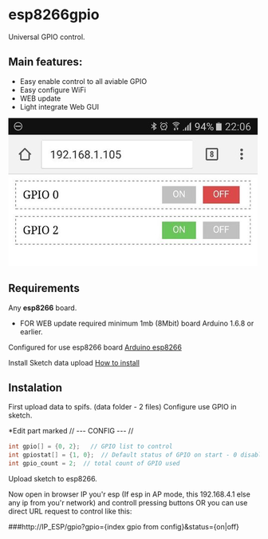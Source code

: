 # esp8266gpio

Universal GPIO control.

## Main features:

* Easy enable control to all aviable GPIO
* Easy configure WiFi
* WEB update
* Light integrate Web GUI


![Like this](https://raw.githubusercontent.com/zlo2k/esp8266gpio/master/gpio.jpg)

## Requirements

Any **esp8266** board.
* FOR WEB update required minimum 1mb (8Mbit) board 
Arduino 1.6.8 or earlier.

Сonfigured for use esp8266 board [Arduino esp8266](https://github.com/esp8266/Arduino)

Install Sketch data upload [How to install](http://arduino.esp8266.com/versions/1.6.5-1160-gef26c5f/doc/reference.html#file-system)

## Instalation

First upload data to spifs. (data folder - 2 files)
Configure use GPIO in sketch.

*Edit part marked  // ---  CONFIG --- //

```C++
int gpio[] = {0, 2};   // GPIO list to control
int gpiostat[] = {1, 0};  // Default status of GPIO on start - 0 disabled, 1 - enabled
int gpio_count = 2;  // total count of GPIO used
```
Upload sketch to esp8266.

Now open in browser IP you'r esp (If esp in AP mode, this 192.168.4.1 else any ip from you'r network) and controll pressing buttons OR you can use direct URL request to control like this:

###http://IP_ESP/gpio?gpio={index gpio from config}&status={on|off}



